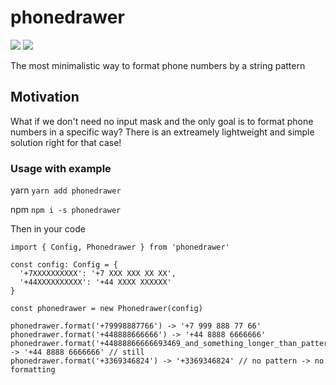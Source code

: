 # phonedrawer

<img src="https://img.shields.io/badge/node-%3E%3D%2016.8.0-green" />

<img src="https://img.shields.io/badge/typescript-%5E4.8.4-blue" />

The most minimalistic way to format phone numbers by a string pattern

## Motivation

What if we don't need no input mask and the only goal is to format phone numbers in a specific way? There is an extreamely lightweight and simple solution right for that case!

### Usage with example

yarn
`yarn add phonedrawer`

npm
`npm i -s phonedrawer`

Then in your code

```
import { Config, Phonedrawer } from 'phonedrawer'

const config: Config = {
  '+7XXXXXXXXXX': '+7 XXX XXX XX XX',
  '+44XXXXXXXXXX': '+44 XXXX XXXXXX'
}

const phonedrawer = new Phonedrawer(config)

phonedrawer.format('+79998887766') -> '+7 999 888 77 66'
phonedrawer.format('+448888666666') -> '+44 8888 6666666'
phonedrawer.format('+44888866666693469_and_something_longer_than_pattern') -> '+44 8888 6666666' // still
phonedrawer.format('+3369346824') -> '+3369346824' // no pattern -> no formatting
```
